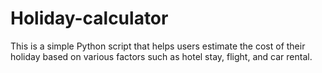 # Holiday-calculator
This is a simple Python script that helps users estimate the cost of their holiday based on various factors such as hotel stay, flight, and car rental. 
